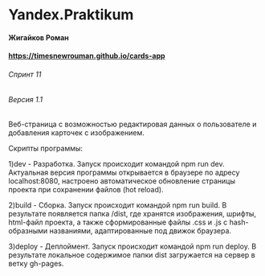 # Yandex.Praktikum
#### Жигайков Роман
#### https://timesnewrouman.github.io/cards-app
###### Спринт 11
###### Версия 1.1

Веб-страница с возможностью редактировая данных о пользователе и добавления карточек с изображением.

Скрипты программы:

1)dev - Разработка. Запуск происходит командой npm run dev. Актуальная версия программы открывается в браузере по адресу localhost:8080, настроено автоматическое обновление страницы проекта при сохранении файлов (hot reload).

2)build - Сборка. Запуск происходит командой npm run build. В результате появляется папка /dist, где хранятся изображения, шрифты, html-файл проекта, а также сформированные файлы .css и .js с hash-образными названиями, адаптированные под движок браузера.

3)deploy - Деплоймент. Запуск происходит командой npm run deploy. В результате локальное содержимое папки dist загружается на сервер в ветку gh-pages.

